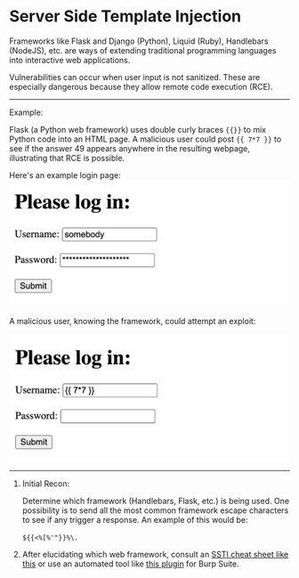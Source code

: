 # Server Side Template Injection

Frameworks like Flask and Django (Python), Liquid (Ruby), Handlebars (NodeJS), etc. are ways of extending traditional programming languages into interactive web applications. 

Vulnerabilities can occur when user input is not sanitized. These are especially dangerous because they allow remote code execution (RCE). 

---
Example:

Flask (a Python web framework) uses double curly braces ```{{}}``` to mix Python code into an HTML page. A malicious user could post ```{{ 7*7 }}``` to see if the answer 49 appears anywhere in the resulting webpage, illustrating that RCE is possible.  

Here's an example login page:
![Login page](.//flask1.png)

A malicious user, knowing the framework, could attempt an exploit:

![Login page with SSTI](.//flask2.png)

---
1. Initial Recon:

    Determine which framework (Handlebars, Flask, etc.) is being used. One possibility is to send all the most common framework escape characters to see if any trigger a response. An example of this would be:

    ```${{<%[%'"}}%\.```

2. After elucidating which web framework, consult an [SSTI cheat sheet like this](https://github.com/swisskyrepo/PayloadsAllTheThings/tree/master/Server%20Side%20Template%20Injection) or use an automated tool like [this plugin](https://github.com/epinna/tplmap/blob/master/burp_extension/README.md) for Burp Suite. 


